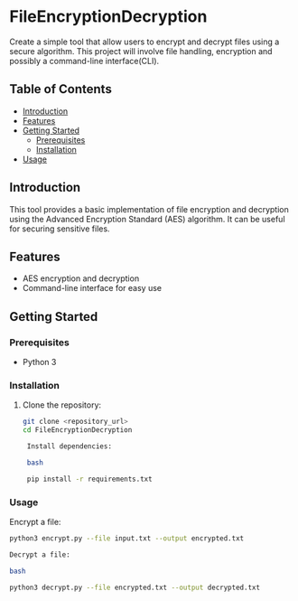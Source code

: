 # FileEncryptionDecryption
Create a simple tool that allow users to encrypt and decrypt files using a secure algorithm. This project will involve file handling, encryption and possibly a command-line interface(CLI).

## Table of Contents

- [Introduction](#introduction)
- [Features](#features)
- [Getting Started](#getting-started)
  - [Prerequisites](#prerequisites)
  - [Installation](#installation)
- [Usage](#usage)


## Introduction

This tool provides a basic implementation of file encryption and decryption using the Advanced Encryption Standard (AES) algorithm. It can be useful for securing sensitive files.

## Features

- AES encryption and decryption
- Command-line interface for easy use

## Getting Started

### Prerequisites

- Python 3

### Installation

1. Clone the repository:

   ```bash
   git clone <repository_url>
   cd FileEncryptionDecryption

    Install dependencies:

    bash

    pip install -r requirements.txt

### Usage

Encrypt a file:

```bash
python3 encrypt.py --file input.txt --output encrypted.txt

Decrypt a file:

bash

python3 decrypt.py --file encrypted.txt --output decrypted.txt



